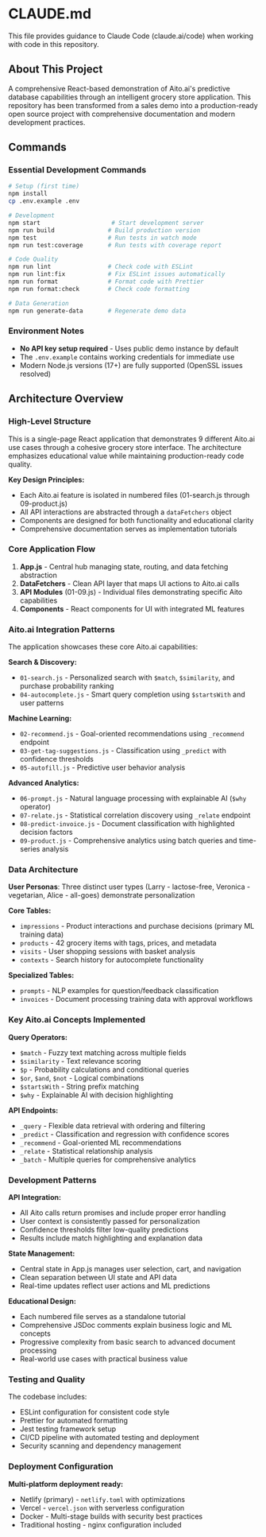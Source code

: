 # CLAUDE.md

This file provides guidance to Claude Code (claude.ai/code) when working with code in this repository.

## About This Project

A comprehensive React-based demonstration of Aito.ai's predictive database capabilities through an intelligent grocery store application. This repository has been transformed from a sales demo into a production-ready open source project with comprehensive documentation and modern development practices.

## Commands

### Essential Development Commands
```bash
# Setup (first time)
npm install
cp .env.example .env

# Development
npm start                    # Start development server
npm run build               # Build production version
npm test                    # Run tests in watch mode
npm run test:coverage       # Run tests with coverage report

# Code Quality
npm run lint                # Check code with ESLint
npm run lint:fix            # Fix ESLint issues automatically
npm run format              # Format code with Prettier
npm run format:check        # Check code formatting

# Data Generation
npm run generate-data       # Regenerate demo data
```

### Environment Notes
- **No API key setup required** - Uses public demo instance by default
- The `.env.example` contains working credentials for immediate use
- Modern Node.js versions (17+) are fully supported (OpenSSL issues resolved)

## Architecture Overview

### High-Level Structure
This is a single-page React application that demonstrates 9 different Aito.ai use cases through a cohesive grocery store interface. The architecture emphasizes educational value while maintaining production-ready code quality.

**Key Design Principles:**
- Each Aito.ai feature is isolated in numbered files (01-search.js through 09-product.js)
- All API interactions are abstracted through a `dataFetchers` object
- Components are designed for both functionality and educational clarity
- Comprehensive documentation serves as implementation tutorials

### Core Application Flow
1. **App.js** - Central hub managing state, routing, and data fetching abstraction
2. **DataFetchers** - Clean API layer that maps UI actions to Aito.ai calls
3. **API Modules** (01-09.js) - Individual files demonstrating specific Aito capabilities
4. **Components** - React components for UI with integrated ML features

### Aito.ai Integration Patterns

The application showcases these core Aito.ai capabilities:

**Search & Discovery:**
- `01-search.js` - Personalized search with `$match`, `$similarity`, and purchase probability ranking
- `04-autocomplete.js` - Smart query completion using `$startsWith` and user patterns

**Machine Learning:**
- `02-recommend.js` - Goal-oriented recommendations using `_recommend` endpoint
- `03-get-tag-suggestions.js` - Classification using `_predict` with confidence thresholds
- `05-autofill.js` - Predictive user behavior analysis

**Advanced Analytics:**
- `06-prompt.js` - Natural language processing with explainable AI (`$why` operator)
- `07-relate.js` - Statistical correlation discovery using `_relate` endpoint
- `08-predict-invoice.js` - Document classification with highlighted decision factors
- `09-product.js` - Comprehensive analytics using batch queries and time-series analysis

### Data Architecture

**User Personas**: Three distinct user types (Larry - lactose-free, Veronica - vegetarian, Alice - all-goes) demonstrate personalization

**Core Tables:**
- `impressions` - Product interactions and purchase decisions (primary ML training data)
- `products` - 42 grocery items with tags, prices, and metadata
- `visits` - User shopping sessions with basket analysis
- `contexts` - Search history for autocomplete functionality

**Specialized Tables:**
- `prompts` - NLP examples for question/feedback classification
- `invoices` - Document processing training data with approval workflows

### Key Aito.ai Concepts Implemented

**Query Operators:**
- `$match` - Fuzzy text matching across multiple fields
- `$similarity` - Text relevance scoring
- `$p` - Probability calculations and conditional queries
- `$or`, `$and`, `$not` - Logical combinations
- `$startsWith` - String prefix matching
- `$why` - Explainable AI with decision highlighting

**API Endpoints:**
- `_query` - Flexible data retrieval with ordering and filtering
- `_predict` - Classification and regression with confidence scores
- `_recommend` - Goal-oriented ML recommendations
- `_relate` - Statistical relationship analysis
- `_batch` - Multiple queries for comprehensive analytics

### Development Patterns

**API Integration:**
- All Aito calls return promises and include proper error handling
- User context is consistently passed for personalization
- Confidence thresholds filter low-quality predictions
- Results include match highlighting and explanation data

**State Management:**
- Central state in App.js manages user selection, cart, and navigation
- Clean separation between UI state and API data
- Real-time updates reflect user actions and ML predictions

**Educational Design:**
- Each numbered file serves as a standalone tutorial
- Comprehensive JSDoc comments explain business logic and ML concepts
- Progressive complexity from basic search to advanced document processing
- Real-world use cases with practical business value

### Testing and Quality

The codebase includes:
- ESLint configuration for consistent code style
- Prettier for automated formatting
- Jest testing framework setup
- CI/CD pipeline with automated testing and deployment
- Security scanning and dependency management

### Deployment Configuration

**Multi-platform deployment ready:**
- Netlify (primary) - `netlify.toml` with optimizations
- Vercel - `vercel.json` with serverless configuration  
- Docker - Multi-stage builds with security best practices
- Traditional hosting - nginx configuration included